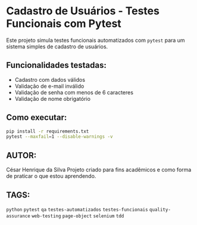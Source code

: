# Cadastro de Usuários - Testes Funcionais com Pytest

Este projeto simula testes funcionais automatizados com `pytest` para um sistema simples de cadastro de usuários.

## Funcionalidades testadas:
- Cadastro com dados válidos
- Validação de e-mail inválido
- Validação de senha com menos de 6 caracteres
- Validação de nome obrigatório

## Como executar:
```bash
pip install -r requirements.txt
pytest --maxfail=1 --disable-warnings -v
```

## AUTOR:
César Henrique da Silva
Projeto criado para fins acadêmicos e como forma de praticar o que estou aprendendo.

## TAGS:

`python` `pytest` `qa` `testes-automatizados` `testes-funcionais` `quality-assurance` `web-testing` `page-object` `selenium` `tdd`
